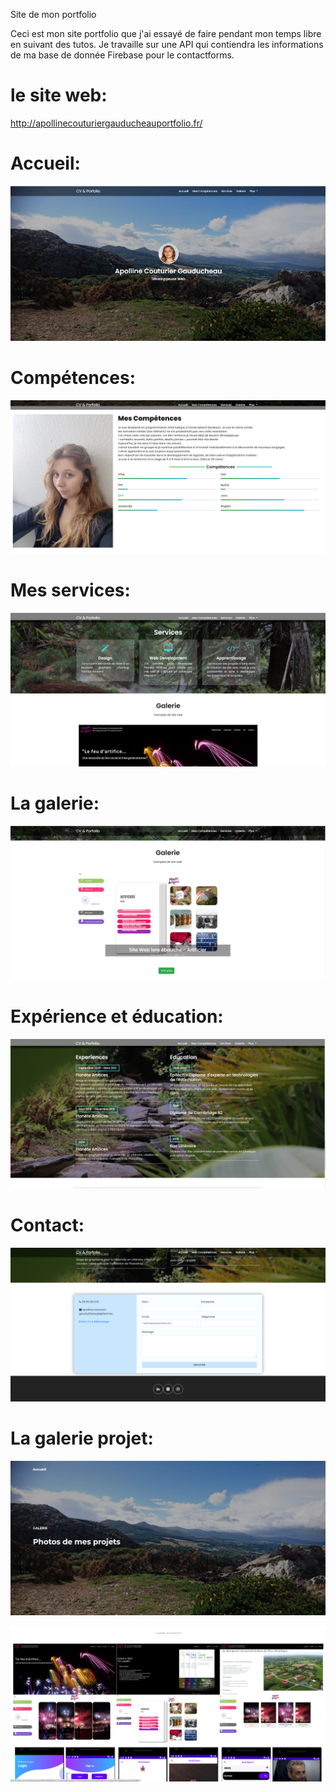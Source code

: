 Site de mon portfolio


Ceci est mon site portfolio que j'ai essayé de faire pendant mon temps libre en suivant des tutos. Je travaille sur une API qui contiendra les informations de ma base de donnée Firebase pour le contactforms.

le site web:
============
http://apollinecouturiergauducheauportfolio.fr/


Accueil:
========

![ScreenShot](https://github.com/ApollineCouturier/PortfolioApolline-Site-Web/blob/main/imgReadMe/home-apo.PNG)

Compétences:
============

![ScreenShot](https://github.com/ApollineCouturier/PortfolioApolline-Site-Web/blob/main/imgReadMe/apo-about.PNG)

Mes services:
=============

![ScreenShot](https://github.com/ApollineCouturier/PortfolioApolline-Site-Web/blob/main/imgReadMe/apo-services.PNG)

La galerie:
===========

![ScreenShot](https://github.com/ApollineCouturier/PortfolioApolline-Site-Web/blob/main/imgReadMe/apo-galerie.PNG)

Expérience et éducation:
========================

![ScreenShot](https://github.com/ApollineCouturier/PortfolioApolline-Site-Web/blob/main/imgReadMe/exp-apo.PNG)

Contact:
========

![ScreenShot](https://github.com/ApollineCouturier/PortfolioApolline-Site-Web/blob/main/imgReadMe/contact-apo.PNG)


La galerie projet:
==================

![ScreenShot](https://github.com/ApollineCouturier/PortfolioApolline-Site-Web/blob/main/imgReadMe/apo-galerie-home.PNG)

![ScreenShot](https://github.com/ApollineCouturier/PortfolioApolline-Site-Web/blob/main/imgReadMe/apo-galerie-photos.PNG)
